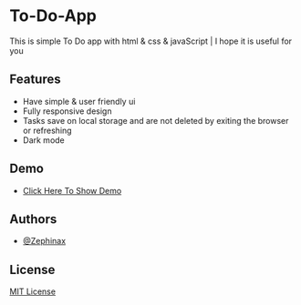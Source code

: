 # To-Do-App
This is simple To Do app with html &amp; css &amp; javaScript | I hope it is useful for you


## Features

- Have simple & user friendly ui
- Fully responsive design
- Tasks save on local storage and are not deleted by exiting the browser or refreshing
- Dark mode
  


## Demo 

- [Click Here To Show Demo](https://zephinax.github.io/ToDo-App/)


## Authors

- [@Zephinax](https://github.com/Zephinax)


## License 

[MIT License](LICENSE)


